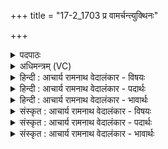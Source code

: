 +++
title = "17-2_1703 प्र वामर्चन्त्युक्थिनः"

+++
<details><summary>पदपाठः</summary>

प्र꣢। वा꣣म्। अर्चन्ति। उक्थि꣡नः꣢। नी꣣थावि꣡दः꣢। नी꣣थ। वि꣡दः꣢꣯। ज꣣रिता꣡रः꣢। इ꣡न्द्रा꣢꣯ग्नी। इ꣡न्द्र꣢꣯। अ꣣ग्नी꣢इति꣢। इ꣡षः꣢꣯। आ। वृ꣣णे। १७०३।
</details>

<details><summary>अधिमन्त्रम् (VC)</summary>

- इन्द्राग्नी
- विश्वामित्रः प्रागाथः
- गायत्री
- षड्जः
</details>

<details><summary>हिन्दी : आचार्य रामनाथ वेदालंकार - विषयः</summary>

द्वितीय ऋचा उत्तरार्चिक में १५७५ क्रमाङ्क पर परमात्मा और जीवात्मा के विषय में व्याख्यात हो चुकी है। यहाँ ब्रह्म-क्षत्र का विषय वर्णित करते हैं।
</details>

<details><summary>हिन्दी : आचार्य रामनाथ वेदालंकार - पदार्थः</summary>

पदार्थान्वयभाषाः -  हे (इन्द्राग्नी) ब्राह्मण-क्षत्रियो ! (उक्थिनः) गुणों के प्रशंसक, (नीथाविदः) नीतिज्ञ, (जरितारः) ज्ञानवृद्ध लोग (वाम्) तुम्हारी (प्र अर्चन्ति) प्रशंसा करते हैं। मैं तुमसे (इषः) अभीष्ट लाभों को (आवृणे) ग्रहण करता हूँ ॥२॥
</details>

<details><summary>हिन्दी : आचार्य रामनाथ वेदालंकार - भावार्थः</summary>

भावार्थभाषाः -  मनुष्यों के चाहिए कि उत्कृष्ट ब्राह्मणों और क्षत्रियों को एकत्र करके राष्ट्र को उन्नत करें ॥२॥
</details>

<details><summary>संस्कृत : आचार्य रामनाथ वेदालंकार - विषयः</summary>

द्वितीया ऋक् उत्तरार्चिके १५७५ क्रमाङ्के परमात्मजीवात्मविषये व्याख्यातपूर्वा। अत्र ब्रह्मक्षत्रविषय उच्यते।
</details>

<details><summary>संस्कृत : आचार्य रामनाथ वेदालंकार - पदार्थः</summary>

पदार्थान्वयभाषाः -  हे इद्राग्नी ब्राह्मणक्षत्रियौ ! (उक्थिनः) गुणप्रशंसकाः, (नीथाविदः) नीतिवेत्तारः, (जरितारः) ज्ञानवृद्धाः जनाः (वाम्) युवाम् (प्र अर्चन्ति) प्रशंसन्ति। अहम् युवयोः (इषः) एष्टव्यान् लाभान् (आवृणे) स्वीकरोमि ॥२॥२
</details>

<details><summary>संस्कृत : आचार्य रामनाथ वेदालंकार - भावार्थः</summary>

भावार्थभाषाः -  मनुष्यैरुत्कृष्टान् ब्राह्मणान् क्षत्रियांश्च संगृह्य राष्ट्रमुन्नेतव्यम् ॥२॥
</details>
